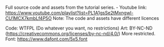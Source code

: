 Full source code and assets from the tutorial series. - Youtube link: https://www.youtube.com/playlist?list=PL1A1gsSe2tMxngwl-CU1MCX7kmbLf4P5O
Note: The code and assets have different licences

Code: WTFPL (Do whatever you want, no restrictions)
Art: BY-NC-ND (https://creativecommons.org/licenses/by-nc-nd/4.0/) More restricted.
Font: https://www.dafont.com/5x5.font
